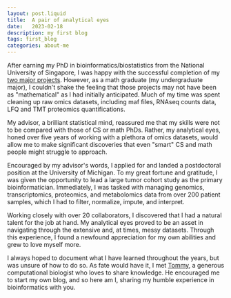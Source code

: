 ```yaml
---
layout: post.liquid
title:  A pair of analytical eyes
date:   2023-02-18 
description: my first blog
tags: first_blog
categories: about-me
---
```


After earning my PhD in bioinformatics/biostatistics from the National University of Singapore, I was happy with the successful completion of my <a href="https://scholar.google.com/citations?user=q271nRcAAAAJ&hl=en">two major projects</a>. However, as a math graduate (my undergraduate major), I couldn't shake the feeling that those projects may not have been as "mathematical" as I had initially anticipated. Much of my time was spent cleaning up raw omics datasets, including maf files, RNAseq counts data, LFQ and TMT proteomics quantifications.

My advisor, a brilliant statistical mind, reassured me that my skills were not to be compared with those of CS or math PhDs. Rather, my analytical eyes, honed over five years of working with a plethora of omics datasets, would allow me to make significant discoveries that even "smart" CS and math people might struggle to approach.

Encouraged by my advisor's words, I applied for and landed a postdoctoral position at the University of Michigan. To my great fortune and gratitude, I was given the opportunity to lead a large tumor cohort study as the primary bioinformatician. Immediately, I was tasked with managing genomics, transcriptomics, proteomics, and metabolomics data from over 200 patient samples, which I had to filter, normalize, impute, and interpret.

Working closely with over 20 collaborators, I discovered that I had a natural talent for the job at hand. My analytical eyes proved to be an asset in navigating through the extensive and, at times, messy datasets. Through this experience, I found a newfound appreciation for my own abilities and grew to love myself more.

I always hoped to document what I have learned throughout the years, but was unsure of how to do so. As fate would have it, I met <a href="https://crazyhottommy.github.io/">Tommy</a>, a generous computational biologist who loves to share knowledge. He encouraged me to start my own blog, and so here am I, sharing my humble experience in bioinformatics with you. 


